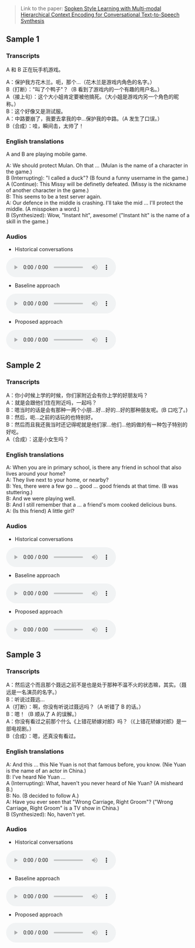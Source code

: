 > Link to the paper: [Spoken Style Learning with Multi-modal Hierarchical Context Encoding for Conversational Text-to-Speech Synthesis](https://github.com/thuhcsi/interspeech2021-conversational-tts/raw/master/IS2021.pdf)

## Sample 1

### Transcripts

A 和 B 正在玩手机游戏。

A：保护我方花木兰。呃，那个…（花木兰是游戏内角色的名字。）  
B（打断）："叫了个鸭子"？（B 看到了游戏内的一个有趣的用户名。）  
A（接上句）：这个大小姐肯定要被他搞死。（大小姐是游戏内另一个角色的昵称。）  
B：这个好像又是测试服。  
A：中路要崩了，我要去拿我的中…保护我的中路。（A 发生了口误。）  
B（合成）：哇，瞬间击，太帅了！

### English translations

A and B are playing mobile game.

A: We should protect Mulan. Oh that ... (Mulan is the name of a character in the game.)  
B (Interrupting): "I called a duck"?  (B found a funny username in the game.)  
A (Continue): This Missy will be definetly defeated. (Missy is the nickname of another character in the game.)  
B: This seems to be a test server again.  
A: Our defence in the middle is crashing. I'll take the mid ... I'll protect the middle. (A misspoken a word.)  
B (Synthesized): Wow, "Instant hit", awesome! ("Instant hit" is the name of a skill in the game.)

### Audios

* Historical conversations

<audio controls>
  <source src="https://github.com/thuhcsi/interspeech2021-conversational-tts/raw/master/context/sample0.aac" type="audio/aac">
Your browser does not support the audio element.
</audio>

* Baseline approach
<audio controls>
  <source src="https://github.com/thuhcsi/interspeech2021-conversational-tts/raw/master/baseline/sample0.aac" type="audio/aac">
Your browser does not support the audio element.
</audio>

* Proposed approach
<audio controls>
  <source src="https://github.com/thuhcsi/interspeech2021-conversational-tts/raw/master/proposed/sample0.aac" type="audio/aac">
Your browser does not support the audio element.
</audio>

## Sample 2

### Transcripts

A：你小时候上学的时候，你们家附近会有你上学的好朋友吗？  
A：就是会跟他们住在附近吗，一起吗？  
B：嗯当时的话是会有那种一两个小朋…好…好的…好的那种朋友呢。(B 口吃了。)  
B：然后，呃…之前的话玩的也特别好。  
B：然后而且我还我当时还记得呢就是他们家…他们…他妈做的有一种包子特别的好吃。  
A（合成）：这是小女生吗？


### English translations

A: When you are in primary school, is there any friend in school that also lives around your home?  
A: They live next to your home, or nearby?  
B: Yes, there were a few go ... good ... good friends at that time. (B was stuttering.)  
B: And we were playing well.  
B: And I still remember that a ... a friend's mom cooked delicious buns.  
A: (Is this friend) A little girl?

### Audios

* Historical conversations

<audio controls>
  <source src="https://github.com/thuhcsi/interspeech2021-conversational-tts/raw/master/context/sample3.aac" type="audio/aac">
Your browser does not support the audio element.
</audio>

* Baseline approach
<audio controls>
  <source src="https://github.com/thuhcsi/interspeech2021-conversational-tts/raw/master/baseline/sample3.aac" type="audio/aac">
Your browser does not support the audio element.
</audio>

* Proposed approach
<audio controls>
  <source src="https://github.com/thuhcsi/interspeech2021-conversational-tts/raw/master/proposed/sample3.aac" type="audio/aac">
Your browser does not support the audio element.
</audio>

## Sample 3

### Transcripts

A：然后这个而且那个聂远之前不是也是处于那种不温不火的状态嘛，其实。（聂远是一名演员的名字。）  
B：听说过聂远…  
A（打断）：啊，你没有听说过聂远吗？（A 听错了 B 的话。）  
B：嗯！（B 顺从了 A 的误解。）  
A：你没有看过之前那个什么《上错花轿嫁对郎》吗？（《上错花轿嫁对郎》是一部电视剧。）  
B（合成）：嗯，还真没有看过。

### English translations

A: And this ... this Nie Yuan is not that famous before, you know. (Nie Yuan is the name of an actor in China.)  
B: I've heard Nie Yuan ...  
A (Interrupting): What, haven't you never heard of Nie Yuan? (A misheard B.)  
B: No. (B decided to follow A.)  
A: Have you ever seen that "Wrong Carriage, Right Groom"? ("Wrong Carriage, Right Groom" is a TV show in China.)  
B (Synthesized): No, haven't yet.

### Audios

* Historical conversations

<audio controls>
  <source src="https://github.com/thuhcsi/interspeech2021-conversational-tts/raw/master/context/sample4.aac" type="audio/aac">
Your browser does not support the audio element.
</audio>

* Baseline approach
<audio controls>
  <source src="https://github.com/thuhcsi/interspeech2021-conversational-tts/raw/master/baseline/sample4.aac" type="audio/aac">
Your browser does not support the audio element.
</audio>

* Proposed approach
<audio controls>
  <source src="https://github.com/thuhcsi/interspeech2021-conversational-tts/raw/master/proposed/sample4.aac" type="audio/aac">
Your browser does not support the audio element.
</audio>

